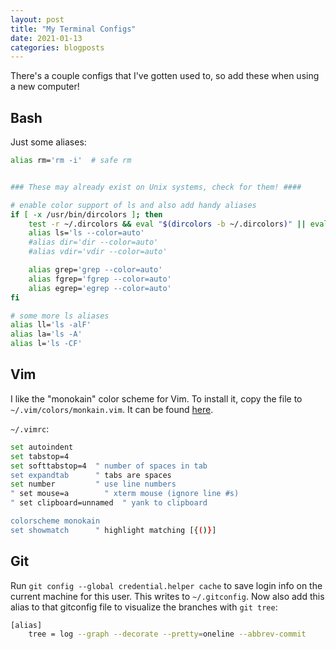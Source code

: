 ```yaml
---
layout: post
title: "My Terminal Configs"
date: 2021-01-13
categories: blogposts
---
```


There's a couple configs that I've gotten used to, so add these when using a new computer! 



## Bash 

Just some aliases: 

```bash
alias rm='rm -i'  # safe rm 


### These may already exist on Unix systems, check for them! ####

# enable color support of ls and also add handy aliases
if [ -x /usr/bin/dircolors ]; then
    test -r ~/.dircolors && eval "$(dircolors -b ~/.dircolors)" || eval "$(dircolors -b)"
    alias ls='ls --color=auto'
    #alias dir='dir --color=auto'
    #alias vdir='vdir --color=auto'

    alias grep='grep --color=auto'
    alias fgrep='fgrep --color=auto'
    alias egrep='egrep --color=auto'
fi

# some more ls aliases
alias ll='ls -alF'
alias la='ls -A'
alias l='ls -CF'
```





## Vim 

I like the "monokain" color scheme for Vim. To install it, copy the file to `~/.vim/colors/monkain.vim`. It can be found [here](https://github.com/flazz/vim-colorschemes/blob/master/colors/monokain.vim). 

`~/.vimrc`: 

```bash
set autoindent 
set tabstop=4 
set softtabstop=4  " number of spaces in tab 
set expandtab      " tabs are spaces 
set number         " use line numbers 
" set mouse=a        " xterm mouse (ignore line #s) 
" set clipboard=unnamed  " yank to clipboard

colorscheme monokain 
set showmatch      " highlight matching [{()}] 
```





## Git 

Run `git config --global credential.helper cache` to save login info on the current machine for this user. This writes to `~/.gitconfig`. Now also add this alias to that gitconfig file to visualize the branches with `git tree`: 

```bash
[alias]
    tree = log --graph --decorate --pretty=oneline --abbrev-commit
```
